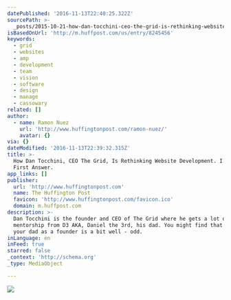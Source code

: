 ```yaml
---
datePublished: '2016-11-13T22:40:25.322Z'
sourcePath: >-
  _posts/2015-10-21-how-dan-tocchini-ceo-the-grid-is-rethinking-website-develo.md
isBasedOnUrl: 'http://m.huffpost.com/us/entry/8245456'
keywords:
  - grid
  - websites
  - amp
  - development
  - team
  - vision
  - software
  - design
  - manage
  - cassowary
related: []
author:
  - name: Ramon Nuez
    url: 'http://www.huffingtonpost.com/ramon-nuez/'
    avatar: {}
via: {}
dateModified: '2016-11-13T22:39:32.315Z'
title: >-
  How Dan Tocchini, CEO The Grid, Is Rethinking Website Development. I Love His
  First Answer.
app_links: []
publisher:
  url: 'http://www.huffingtonpost.com'
  name: The Huffington Post
  favicon: 'http://www.huffingtonpost.com/favicon.ico'
  domain: m.huffpost.com
description: >-
  Dan Tocchini is the founder and CEO of The Grid where he gets a lot of
  mentorship from D3 AKA, Daniel the 3rd, his dad. You might find that having
  your dad as a founder is a bit well - odd.
inLanguage: en
inFeed: true
starred: false
_context: 'http://schema.org'
_type: MediaObject

---
```

![](https://the-grid-user-content.s3-us-west-2.amazonaws.com/3f8a0ad6-878b-4659-b2fc-1868e26a97b8.jpg)